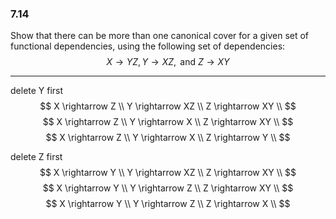 ### 7.14

Show that there can be more than one canonical cover for a given set of functional 
dependencies, using the following set of dependencies: 
$$
X \rightarrow YZ, Y \rightarrow XZ, \text{ and } Z \rightarrow XY
$$

---


delete Y first
$$
X \rightarrow Z \\
Y \rightarrow XZ \\
Z \rightarrow XY \\
$$
$$
X \rightarrow Z \\
Y \rightarrow X \\
Z \rightarrow XY \\
$$
$$
X \rightarrow Z \\
Y \rightarrow X \\
Z \rightarrow Y \\
$$

delete Z first
$$
X \rightarrow Y \\
Y \rightarrow XZ \\
Z \rightarrow XY \\
$$
$$
X \rightarrow Y \\
Y \rightarrow Z \\
Z \rightarrow XY \\
$$
$$
X \rightarrow Y \\
Y \rightarrow Z \\
Z \rightarrow X \\
$$